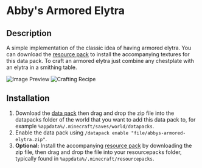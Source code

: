 # Abby's Armored Elytra

## Description

A simple implementation of the classic idea of having armored elytra. You can download the [resource pack] to install the accompanying textures for this data pack. To craft an armored elytra just combine any chestplate with an elytra in a smithing table.

![Image Preview](https://i.imgur.com/LRor5Xv.png)
![Crafting Recipe](https://i.imgur.com/mFSOY84.png)

## Installation

1. Download the [data pack] then drag and drop the zip file into the datapacks folder of the world that you want to add this data pack to, for example `%appdata%/.minecraft/saves/world/datapacks`.
2. Enable the data pack using `/datapack enable "file/abbys-armored-elytra.zip"`.
3. **Optional:** Install the accompanying [resource pack] by downloading the zip file, then drag and drop the file into your resourcepacks folder, typically found in `%appdata%/.minecraft/resourcepacks`.

[data pack]:../../releases/download/1.2.1/abbys-armored-elytra.zip
[resource pack]: ../../releases/download/1.2.1/abbys-armored-elytra-resource-pack.zip
